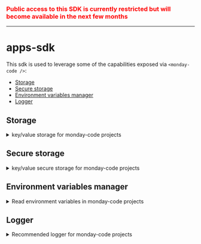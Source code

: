 <h3 style="color:red"><b>Public access to this SDK is currently restricted but will become available in the next few months</b></h3>

---

# apps-sdk

This sdk is used to leverage some of the capabilities exposed via `<monday-code />`:

<!-- TOC -->

- [Storage](#storage)
- [Secure storage](#secure-storage)
- [Environment variables manager](#environment-variables-manager)
- [Logger](#logger)
<!-- TOC -->

## Storage

<details>
<summary>key/value storage for monday-code projects</summary>

- This is the way to store customer data for your app
- **_key/value_** based where the **_key_** is a `string` and **_value_** can be `any serializable type` (object, number, string, etc.)
- **_compartmentalized_** based on **accountId** and **app** for your specific app which means that data stored for one account will not be accessible from the context of another account

### Storage API

There are three methods exposed to manage the storage - `set`, `get` and `delete`

#### Initialize

- `<ACCESS_TOKEN>` - access token of the customer/account the app is working on behalf of

```typescript
import { Storage } from '@mondaycom/apps-sdk';

const storage = new Storage('<ACCESS_TOKEN>');
```

#### Set

- `key: string` - key to store the content for
- `value: any` - value to store
- `previousVersion?: string` - the last version of the stored value for a specific key (_OPTIONAL_)
- `version: string` - the new version of the stored value

```typescript
const { version } = await storage.set(key, value, { previousVersion });
```

#### get

```typescript
const storedValue = await storage.get(key);
```

#### delete

```typescript
await storage.delete(key);
```

</details>

## Secure storage

<details>
<summary>key/value secure storage for monday-code projects</summary>

- This is the way to store sensitive customer data (i.e access tokens generated by OAuth for example)
- Has 3 different modes (dependent on where it is used)
  - `Secure storage` - when used in a deployed `<monday-code/>` project it will automatically utilize the **real** secure storage
  - `Local "secure storage"` - a local mock db which will mimic the api exposed by the real secure storage. Will work in this mode when sdk is used locally.
    > If there are no permissions to write files on the disk, Local "secure storage" will not be persisted
- **_key/value_** based where the **_key_** is a `string` and **_value_** can be `any type` (object, number, string, etc.)
- **_compartmentalized_** for your **specific app** which means that data stored for one app will not be accessible by other apps

### Secure Storage API

There are three methods exposed to manage the storage - `set`, `get` and `delete`

#### initialize

```typescript
import { SecureStorage } from '@mondaycom/apps-sdk';

const secureStorage = new SecureStorage();
```

#### Set

- `key: string` - key to store the content for
- `value: any` - value to store (must be serializable)
  - If value is not an object it will be wrapped in an object with a key `value`
  - If value is an object it will be stored as is

```typescript
await secureStorage.set(key, value);
```

#### get

```typescript
const storedValue = await secureStorage.get(key);
```

#### delete

```typescript
await secureStorage.delete(key);
```

</details>

## Environment variables manager

<details>
<summary>Read environment variables in monday-code projects</summary>

- This is the way to **read** environment variables for your app in a project deployed `<monday-code/>`.
- Environment variables set via [@mondaycom/apps-cli](https://www.npmjs.com/package/@mondaycom/apps-cli)
  ```shell
  $ mapps code:env -m set -k <key> -v <value>
  ```
- This environment variables are stored in a secure manner and can be used to store sensitive data (i.e. DB connection string, API keys, etc.)
- The environment variables are on the **app** level which means that they are accessible by all the **versions** of the app

### Environment variables manager API

There are two methods exposed to manage the environment variables - `get` and `getKeys`

#### initialize

```typescript
import { EnvironmentVariablesManager } from '@mondaycom/apps-sdk';

// Initialize the environment variables manager without injecting env into `process.env`
let envManager = new EnvironmentVariablesManager();

// Initialize the environment variables manager and inject env into `process.env`
envManager = new EnvironmentVariablesManager({ updateProcessEnv: true });
```

#### get

```typescript
// Get cached environment variable
const cachedValue = envManager.get(key, { invalidate: false });

// Get the latest version of environment variable
const latestValue = envManager.get(key);
```

#### getKeys

```typescript
// Get all cached environment variables keys
const cachedKeys = envManager.getKeys({ invalidate: false });

// Get all environment variables keys
const latestKeys = envManager.getKeys();
```

</details>

## Logger

<details>

<summary>Recommended logger for monday-code projects</summary>

- This `logger` provides a simple way to log messages for your app in a project deployed `<monday-code/>`.
- Logged messages are accessible via via [@mondaycom/apps-cli](https://www.npmjs.com/package/@mondaycom/apps-cli)
  ```shell
  $ mapps code:logs
  ```
- Logs written **without** this logger may not be accessible via [@mondaycom/apps-cli](https://www.npmjs.com/package/@mondaycom/apps-cli) or not get labeled correctly

### Logger API

There are four methods exposed to manage the environment variables - `info`, `warn`, `error` and `debug`.

#### initialize

```typescript
import { Logger } from '@mondaycom/apps-sdk';

const tag = 'my-app';
// tag will be added to every logged message
const logger = new Logger(tag);
```

#### info

```typescript
logger.info('info message');
```

#### warn

```typescript
logger.warn('warn message');
```

#### debug

```typescript
logger.debug('debug message');
```

#### error

```typescript
// Stack trace will be logged as well if error is provided
logger.error('error message', { error: new Error('error') });
```

</details>

